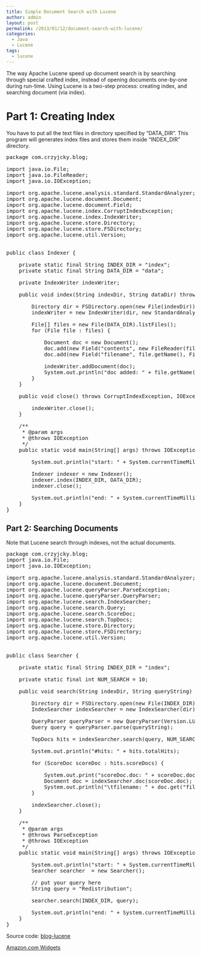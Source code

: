 ```yaml
---
title: Simple Document Search with Lucene
author: admin
layout: post
permalink: /2013/01/12/document-search-with-lucene/
categories:
  - Java
  - Lucene
tags:
  - lucene
---
```

The way Apache Lucene speed up document search is by searching through special crafted index, instead of opening documents one-by-one during run-time. Using Lucene is a two-step process: creating index, and searching document (via index).

# Part 1: Creating Index

You have to put all the text files in directory specified by &#8220;DATA\_DIR&#8221;. This program will generates index files and stores them inside &#8220;INDEX\_DIR&#8221; directory.

<pre class="brush: java; title: ; notranslate" title="">package com.crzyjcky.blog;

import java.io.File;
import java.io.FileReader;
import java.io.IOException;

import org.apache.lucene.analysis.standard.StandardAnalyzer;
import org.apache.lucene.document.Document;
import org.apache.lucene.document.Field;
import org.apache.lucene.index.CorruptIndexException;
import org.apache.lucene.index.IndexWriter;
import org.apache.lucene.store.Directory;
import org.apache.lucene.store.FSDirectory;
import org.apache.lucene.util.Version;


public class Indexer {

	private static final String INDEX_DIR = "index";
	private static final String DATA_DIR = "data";
	
	private IndexWriter indexWriter;
	
	public void index(String indexDir, String dataDir) throws IOException {
		
		Directory dir = FSDirectory.open(new File(indexDir));
		indexWriter = new IndexWriter(dir, new StandardAnalyzer(Version.LUCENE_30), true, IndexWriter.MaxFieldLength.UNLIMITED);
		
		File[] files = new File(DATA_DIR).listFiles();
		for (File file : files) {
			
			Document doc = new Document();
			doc.add(new Field("contents", new FileReader(file)));
			doc.add(new Field("filename", file.getName(), Field.Store.YES, Field.Index.NOT_ANALYZED));
			
			indexWriter.addDocument(doc);
			System.out.println("doc added: " + file.getName());
		}
	}
	
	public void close() throws CorruptIndexException, IOException {
		
		indexWriter.close();
	}
	
	/**
	 * @param args
	 * @throws IOException 
	 */
	public static void main(String[] args) throws IOException {
		
		System.out.println("start: " + System.currentTimeMillis());
		
		Indexer indexer = new Indexer();
		indexer.index(INDEX_DIR, DATA_DIR);
		indexer.close();
		
		System.out.println("end: " + System.currentTimeMillis());
	}
}
</pre>

## Part 2: Searching Documents

Note that Lucene search through indexes, not the actual documents.

<pre class="brush: java; title: ; notranslate" title="">package com.crzyjcky.blog;
import java.io.File;
import java.io.IOException;

import org.apache.lucene.analysis.standard.StandardAnalyzer;
import org.apache.lucene.document.Document;
import org.apache.lucene.queryParser.ParseException;
import org.apache.lucene.queryParser.QueryParser;
import org.apache.lucene.search.IndexSearcher;
import org.apache.lucene.search.Query;
import org.apache.lucene.search.ScoreDoc;
import org.apache.lucene.search.TopDocs;
import org.apache.lucene.store.Directory;
import org.apache.lucene.store.FSDirectory;
import org.apache.lucene.util.Version;


public class Searcher {

	private static final String INDEX_DIR = "index";
	
	private static final int NUM_SEARCH = 10;
	
	public void search(String indexDir, String queryString) throws IOException, ParseException {
		
		Directory dir = FSDirectory.open(new File(INDEX_DIR));
		IndexSearcher indexSearcher = new IndexSearcher(dir);
		
		QueryParser queryParser = new QueryParser(Version.LUCENE_30, "contents", new StandardAnalyzer(Version.LUCENE_30));
		Query query = queryParser.parse(queryString);
		
		TopDocs hits = indexSearcher.search(query, NUM_SEARCH);
		
		System.out.println("#hits: " + hits.totalHits);
		
		for (ScoreDoc scoreDoc : hits.scoreDocs) {
			
			System.out.print("scoreDoc.doc: " + scoreDoc.doc + ", score: " + scoreDoc.score + " ");
			Document doc = indexSearcher.doc(scoreDoc.doc);
			System.out.println("\tfilename: " + doc.get("filename"));
		}
		
		indexSearcher.close();
	}
	
	/**
	 * @param args
	 * @throws ParseException 
	 * @throws IOException 
	 */
	public static void main(String[] args) throws IOException, ParseException {
		
		System.out.println("start: " + System.currentTimeMillis());
		Searcher searcher  = new Searcher();
		
		// put your query here
		String query = "Redistribution";
		
		searcher.search(INDEX_DIR, query);
		
		System.out.println("end: " + System.currentTimeMillis());
	}
}
</pre>

Source code: <a href="http://crzyjcky.com/2013/01/12/document-search-with-lucene/blog-lucene/" rel="attachment wp-att-146">blog-lucene</a>  
<SCRIPT charset="utf-8" type="text/javascript" src="http://ws.amazon.com/widgets/q?rt=tf_mfw&#038;ServiceVersion=20070822&#038;MarketPlace=US&#038;ID=V20070822/US/crzyjcky-20/8001/e8b36acf-a008-41eb-8ada-8779a74b2e9a"> </SCRIPT> 

<NOSCRIPT>
  <A HREF="http://ws.amazon.com/widgets/q?rt=tf_mfw&#038;ServiceVersion=20070822&#038;MarketPlace=US&#038;ID=V20070822%2FUS%2Fcrzyjcky-20%2F8001%2Fe8b36acf-a008-41eb-8ada-8779a74b2e9a&#038;Operation=NoScript">Amazon.com Widgets</A>
</NOSCRIPT>